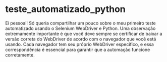 # teste_automatizado_python
Ei pessoal! Só queria compartilhar um pouco sobre o meu primeiro teste automatizado usando o Selenium WebDriver e Python. Uma observação extremamente importante é que você deve sempre se certificar de baixar a versão correta do WebDriver de acordo com o navegador que você está usando. Cada navegador tem seu próprio WebDriver específico, e essa correspondência é essencial para garantir que a automação funcione corretamente.
